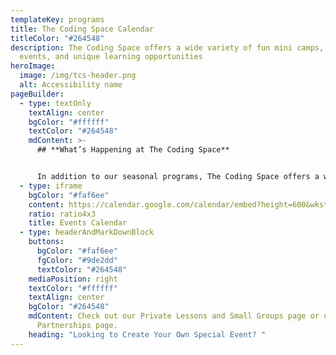```yaml
---
templateKey: programs
title: The Coding Space Calendar
titleColor: "#264548"
description: The Coding Space offers a wide variety of fun mini camps, one-time
  events, and unique learning opportunities
heroImage:
  image: /img/tcs-header.png
  alt: Accessibility name
pageBuilder:
  - type: textOnly
    textAlign: center
    bgColor: "#ffffff"
    textColor: "#264548"
    mdContent: >-
      ## **What’s Happening at The Coding Space**


      In addition to our seasonal programs, The Coding Space offers a wide variety of fun mini camps, one-time events, and unique learning opportunities, often coinciding with school and federal holidays like Indigenous People's Day, Winter Break, Spring Break, and more. Check out our calendar to see what we have going on!
  - type: iframe
    bgColor: "#faf6ee"
    content: https://calendar.google.com/calendar/embed?height=600&wkst=1&bgcolor=%23fbf6ee&ctz=America%2FNew_York&src=dGhlY29kaW5nc3BhY2VjYWxlbmRhckBnbWFpbC5jb20&src=YWRkcmVzc2Jvb2sjY29udGFjdHNAZ3JvdXAudi5jYWxlbmRhci5nb29nbGUuY29t&color=%23039BE5&color=%2333B679&showTabs=0
    ratio: ratio4x3
    title: Events Calendar
  - type: headerAndMarkDownBlock
    buttons:
      bgColor: "#faf6ee"
      fgColor: "#9de2dd"
      textColor: "#264548"
    mediaPosition: right
    textColor: "#ffffff"
    textAlign: center
    bgColor: "#264548"
    mdContent: Check out our Private Lessons and Small Groups page or our
      Partnerships page.
    heading: "Looking to Create Your Own Special Event? "
---
```

